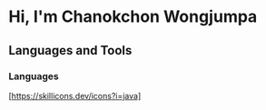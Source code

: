 # Hi, I'm Chanokchon Wongjumpa

## Languages and Tools
### Languages
[https://skillicons.dev/icons?i=java]
